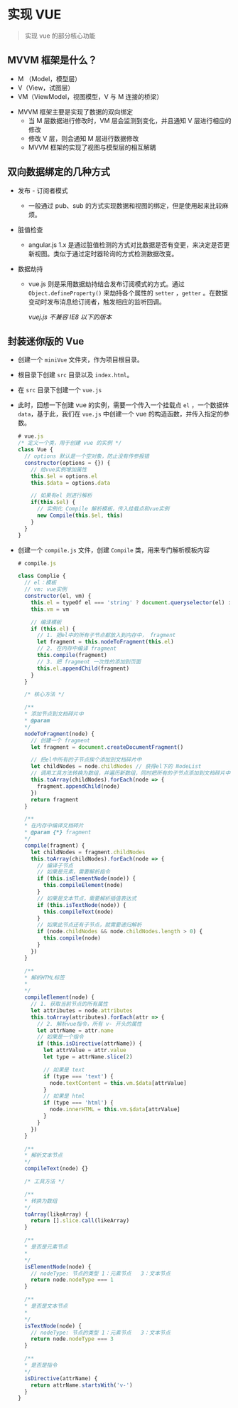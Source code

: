 # 实现 VUE

> 实现 vue 的部分核心功能

## MVVM 框架是什么？

- M （Model，模型层）
- V（View，试图层）
- VM（ViewModel，视图模型，V 与 M 连接的桥梁）

* MVVM 框架主要是实现了数据的双向绑定
  - 当 M 层数据进行修改时，VM 层会监测到变化，并且通知 V 层进行相应的修改
  - 修改 V 层，则会通知 M 层进行数据修改
  - MVVM 框架的实现了视图与模型层的相互解耦

## 双向数据绑定的几种方式

- 发布 - 订阅者模式

  - 一般通过 pub、sub 的方式实现数据和视图的绑定，但是使用起来比较麻烦。

- 脏值检查

  - angular.js 1.x 是通过脏值检测的方式对比数据是否有变更，来决定是否更新视图。类似于通过定时器轮询的方式检测数据改变。

- 数据劫持

  - vue.js 则是采用数据劫持结合发布订阅模式的方式。通过 `Object.defineProperty()` 来劫持各个属性的 `setter` ，`getter` 。在数据变动时发布消息给订阅者，触发相应的监听回调。

    _vuej.js 不兼容 IE8 以下的版本_

## 封装迷你版的 Vue

- 创建一个 `miniVue` 文件夹，作为项目根目录。

- 根目录下创建 `src` 目录以及 `index.html`。

- 在 `src` 目录下创建一个 `vue.js`

- 此时，回想一下创建 vue 的实例，需要一个传入一个挂载点 `el` ，一个数据体 `data`，基于此，我们在 `vue.js` 中创建一个 vue 的构造函数，并传入指定的参数。

  ```js
  # vue.js
  /* 定义一个类，用于创建 vue 的实例 */
  class Vue {
    // options 默认是一个空对象，防止没有传参报错
    constructor(options = {}) {
      // 给vue实例增加属性
      this.$el = options.el
      this.$data = options.data

      // 如果有el 则进行解析
      if(this.$el) {
        // 实例化 Compile 解析模板，传入挂载点和vue实例
        new Compile(this.$el, this)
      }
    }
  }
  ```

- 创建一个 `compile.js` 文件，创建 `Compile` 类，用来专门解析模板内容

  ```js
  # compile.js

  class Complie {
    // el：模板
    // vm: vue实例
    constructor(el, vm) {
      this.el = typeOf el === 'string' ? document.queryselector(el) : el
      this.vm = vm

      // 编译模板
      if (this.el) {
        // 1. 把el中的所有子节点都放入到内存中， fragment
        let fragment = this.nodeToFragment(this.el)
        // 2. 在内存中编译 fragment
        this.compile(fragment)
        // 3. 把 fragment 一次性的添加到页面
        this.el.appendChild(fragment)
      }
    }

    /* 核心方法 */

    /**
    * 添加节点到文档碎片中
    * @param
    */
    nodeToFragment(node) {
      // 创建一个 fragment
      let fragment = document.createDocumentFragment()

      // 把el中所有的子节点挨个添加到文档碎片中
      let childNodes = node.childNodes // 获得el下的 NodeList
      // 调用工具方法转换为数组，并遍历新数组，同时把所有的子节点添加到文档碎片中
      this.toArray(childNodes).forEach(node => {
        fragment.appendChild(node)
      })
      return fragment
    }

    /**
    * 在内存中编译文档碎片
    * @param {*} fragment
    */
    compile(fragment) {
      let childNodes = fragment.childNodes
      this.toArray(childNodes).forEach(node => {
        // 编译子节点
        // 如果是元素，需要解析指令
        if (this.isElementNode(node)) {
          this.compileElement(node)
        }
        // 如果是文本节点，需要解析插值表达式
        if (this.isTextNode(node)) {
          this.compileText(node)
        }
        // 如果此节点还有子节点，就需要递归解析
        if (node.childNodes && node.childNodes.length > 0) {
          this.compile(node)
        }
      })
    }

    /**
    * 解析HTML标签
    *
    */
    compileElement(node) {
      // 1. 获取当前节点的所有属性
      let attributes = node.attributes
      this.toArray(attributes).forEach(attr => {
        // 2. 解析vue指令，所有 v- 开头的属性
        let attrName = attr.name
        // 如果是一个指令
        if (this.isDirective(attrName)) {
          let attrValue = attr.value
          let type = attrName.slice(2)

          // 如果是 text
          if (type === 'text') {
            node.textContent = this.vm.$data[attrValue]
          }
          // 如果是 html
          if (type === 'html') {
            node.innerHTML = this.vm.$data[attrValue]
          }
        }
      })
    }

    /**
    * 解析文本节点
    */
    compileText(node) {}

    /* 工具方法 */

    /**
    * 转换为数组
    */
    toArray(likeArray) {
      return [].slice.call(likeArray)
    }

    /**
    * 是否是元素节点
    *
    */
    isElementNode(node) {
      // nodeType: 节点的类型 1：元素节点   3：文本节点
      return node.nodeType === 1
    }

    /**
    * 是否是文本节点
    *
    */
    isTextNode(node) {
      // nodeType: 节点的类型 1：元素节点   3：文本节点
      return node.nodeType === 3
    }

    /**
    * 是否是指令
    */
    isDirective(attrName) {
      return attrName.startsWith('v-')
    }
  }
  ```
